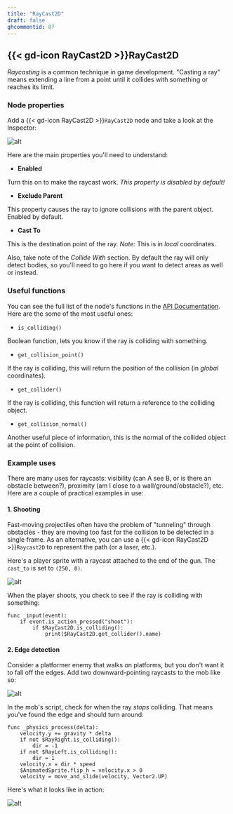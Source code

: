 ```yaml
---
title: "RayCast2D"
draft: false
ghcommentid: 87
---
```


## {{< gd-icon RayCast2D >}}RayCast2D

*Raycasting* is a common technique in game development. "Casting a ray" means extending a line from a point until it collides with something or reaches its limit.

### Node properties

Add a {{< gd-icon RayCast2D >}}`RayCast2D` node and take a look at the Inspector:

![alt](/godot_recipes/3.x/img/kyn_raycast2d_01.png)

Here are the main properties you'll need to understand:

* **Enabled**

Turn this on to make the raycast work. *This property is disabled by default!*

* **Exclude Parent**

This property causes the ray to ignore collisions with the parent object. Enabled by default.

* **Cast To**

This is the destination point of the ray. *Note:* This is in *local* coordinates.

Also, take note of the *Collide With* section. By default the ray will only detect bodies, so you'll need to go here if you want to detect areas as well or instead.

### Useful functions

You can see the full list of the node's functions in the [API Documentation](https://docs.godotengine.org/en/stable/classes/class_raycast2d.html). Here are the some of the most useful ones:

* `is_colliding()`

Boolean function, lets you know if the ray is colliding with something.

* `get_collision_point()`

If the ray is colliding, this will return the position of the collision (in *global* coordinates).

* `get_collider()`

If the ray is colliding, this function will return a reference to the colliding object.

* `get_collision_normal()`

Another useful piece of information, this is the normal of the collided object at the point of collision.

### Example uses

There are many uses for raycasts: visibility (can A see B, or is there an obstacle between?), proximity (am I close to a wall/ground/obstacle?), etc. Here are a couple of practical examples in use:

#### 1. Shooting

Fast-moving projectiles often have the problem of "tunneling" through obstacles - they are moving too fast for the collision to be detected in a single frame. As an alternative, you can use a {{< gd-icon RayCast2D >}}`Raycast2D` to represent the path (or a laser, etc.).

Here's a player sprite with a raycast attached to the end of the gun. The `cast_to` is set to `(250, 0)`.

![alt](/godot_recipes/3.x/img/kyn_raycast2d_02.png)

When the player shoots, you check to see if the ray is colliding with something:

```gdscript
func _input(event):
    if event.is_action_pressed("shoot"):
        if $RayCast2D.is_colliding():
            print($RayCast2D.get_collider().name)
```

#### 2. Edge detection

Consider a platformer enemy that walks on platforms, but you don't want it to fall off the edges. Add two downward-pointing raycasts to the mob like so:

![alt](/godot_recipes/3.x/img/kyn_raycast2d_03.png)

In the mob's script, check for when the ray *stops* colliding. That means you've found the edge and should turn around:

```gdscript
func _physics_process(delta):
    velocity.y += gravity * delta
    if not $RayRight.is_colliding():
        dir = -1
    if not $RayLeft.is_colliding():
        dir = 1
    velocity.x = dir * speed
    $AnimatedSprite.flip_h = velocity.x > 0
    velocity = move_and_slide(velocity, Vector2.UP)
```

Here's what it looks like in action:

![alt](/godot_recipes/3.x/img/kyn_raycast2d_04.gif)

<!-- ## Related recipes

- [Interpolated Camera](/godot_recipes/3.x/3d/interpolated_camera/)
- [Inputs: Introduction](/godot_recipes/3.x/input/input_intro/)
- [KinematicBody: Movement](/godot_recipes/3.x/3d/kinematic_body/) -->

<!-- #### Like video?

{{< youtube Lx2d5cgMj5U >}} -->